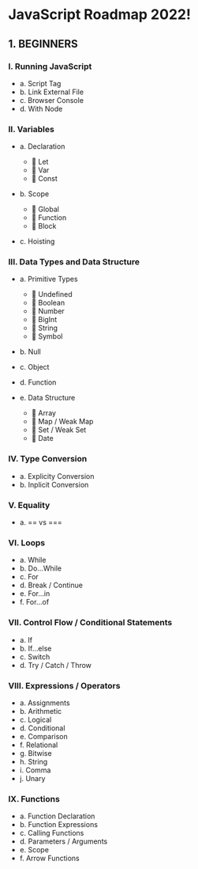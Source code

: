 # JavaScript Roadmap 2022!


## 1.	BEGINNERS

### I.	Running JavaScript 
-   a.	Script Tag
-   b.	Link External File
-   c.	Browser Console
-   d.	With Node

### II.	Variables
-   a.	Declaration 
    -   	Let 
    -   	Var
    -   	Const

-   b.	Scope
    -   	Global
    -   	Function
    -   	Block

-   c.	Hoisting 

### III. Data Types and Data Structure 
-   a.	Primitive Types
    -   	Undefined
    -   	Boolean
    -   	Number
    -   	BigInt
    -   	String
    -   	Symbol 

-   b.	Null
-   c.	Object
-   d.	Function
-   e.	Data Structure
    -  	Array
    -  	Map / Weak Map
    -  	Set / Weak Set
    -  	Date

### IV.	Type Conversion
-   a.	Explicity Conversion 
-   b.	Inplicit Conversion 

### V.	Equality
-   a.	== vs ===

### VI.	Loops 
-   a.	While
-   b.	Do…While
-   c.	For
-   d.	Break / Continue
-   e.	For…in
-   f.	For…of

### VII. Control Flow / Conditional Statements
-   a.	If
-   b.	If…else
-   c.	Switch
-   d.	Try / Catch / Throw

### VIII. Expressions / Operators
-   a.	Assignments
-   b.	Arithmetic
-   c.	Logical 
-   d.	Conditional
-   e.	Comparison
-   f.	Relational 
-   g.	Bitwise
-   h.	String
-   i.	Comma
-   j.	Unary 

### IX.	Functions
-   a.	Function Declaration
-   b.	Function Expressions
-   c.	Calling Functions
-   d.	Parameters / Arguments 
-   e.	Scope
-   f.	Arrow Functions 
